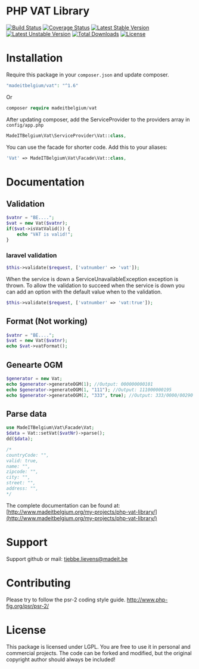 # PHP VAT Library
[![Build Status](https://travis-ci.org/MadeITBelgium/Vat.svg?branch=master)](https://travis-ci.org/MadeITBelgium/Vat)
[![Coverage Status](https://coveralls.io/repos/github/MadeITBelgium/vat/badge.svg?branch=master)](https://coveralls.io/github/MadeITBelgium/vat?branch=master)
[![Latest Stable Version](https://poser.pugx.org/madeitbelgium/vat/v/stable.svg)](https://packagist.org/packages/madeitbelgium/vat)
[![Latest Unstable Version](https://poser.pugx.org/madeitbelgium/vat/v/unstable.svg)](https://packagist.org/packages/madeitbelgium/vat)
[![Total Downloads](https://poser.pugx.org/madeitbelgium/vat/d/total.svg)](https://packagist.org/packages/madeitbelgium/vat)
[![License](https://poser.pugx.org/madeitbelgium/vat/license.svg)](https://packagist.org/packages/madeitbelgium/vat)

# Installation

Require this package in your `composer.json` and update composer.

```php
"madeitbelgium/vat": "^1.6"
```
Or
```php
composer require madeitbelgium/vat
```

After updating composer, add the ServiceProvider to the providers array in `config/app.php`

```php
MadeITBelgium\Vat\ServiceProvider\Vat::class,
```

You can use the facade for shorter code. Add this to your aliases:

```php
'Vat' => MadeITBelgium\Vat\Facade\Vat::class,
```

# Documentation
## Validation
```php
$vatnr = "BE....";
$vat = new Vat($vatnr);
if($vat->isVatValid()) {
    echo "VAT is valid!";
}
```
### laravel validation
```php
$this->validate($request, ['vatnumber' => 'vat']);
```
When the service is down a ServiceUnavailableException exception is thrown. To allow the validation to succeed when the service is down you can add an option with the default value when to the validation.
```php
$this->validate($request, ['vatnumber' => 'vat:true']);
```

## Format (Not working)
```php
$vatnr = "BE....";
$vat = new Vat($vatnr);
echo $vat->vatFormat();
```


## Genearte OGM
```php
$generator = new Vat;
echo $generator->generateOGM(1); //Output: 000000000101
echo $generator->generateOGM(1, "111"); //Output: 111000000195
echo $generator->generateOGM(2, "333", true); //Output: 333/0000/00290
```

## Parse data
```php
use MadeITBelgium\Vat\Facade\Vat;
$data = Vat::setVat($vatNr)->parse();
dd($data);

/*
countryCode: "",
valid: true,
name: "",
zipcode: "",
city: "",
street: "",
address: "",
*/
```

The complete documentation can be found at: [http://www.madeitbelgium.org/my-projects/php-vat-library/](http://www.madeitbelgium.org/my-projects/php-vat-library/)

# Support

Support github or mail: tjebbe.lievens@madeit.be

# Contributing

Please try to follow the psr-2 coding style guide. http://www.php-fig.org/psr/psr-2/

# License

This package is licensed under LGPL. You are free to use it in personal and commercial projects. The code can be forked and modified, but the original copyright author should always be included!
